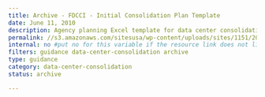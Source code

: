 ```yaml
---
title: Archive - FDCCI - Initial Consolidation Plan Template
date: June 11, 2010
description: Agency planning Excel template for data center consolidation.
permalink: //s3.amazonaws.com/sitesusa/wp-content/uploads/sites/1151/2016/11/FDCCI-Initial-Consolidation-Template.xls
internal: no #put no for this variable if the resource link does not live on CIO.gov
filters: guidance data-center-consolidation archive
type: guidance
category: data-center-consolidation
status: archive

---
```

